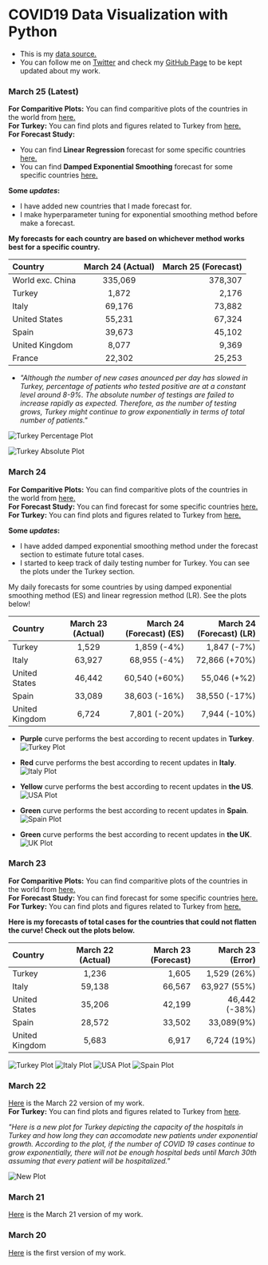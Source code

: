 # COVID19 Data Visualization with Python

- This is my [data source.](https://ourworldindata.org/coronavirus-source-data)  
- You can follow me on [Twitter](https://twitter.com/BaturalpYalcin) and check my [GitHub Page](https://github.com/baturalpyalcinn) to be kept updated about my work.

### March 25 (Latest)
**For Comparitive Plots:** You can find comparitive plots of the countries in the world from [here.](March_25/Covid19_March_25_Plots.html)  
**For Turkey:** You can find plots and figures related to Turkey from [here.](March_25/Covid19_March_25_Turkey.html)   
**For Forecast Study:** 
- You can find **Linear Regression** forecast for some specific countries [here.](March_25/Covid19_March_25_Forecast_LR.html)  
- You can find **Damped Exponential Smoothing** forecast for some specific countries [here.](March_25/Covid19_March_25_Forecast_ES.html)  

**Some *updates*:**  
- I have added new countries that I made forecast for.
- I make hyperparameter tuning for exponential smoothing method before make a forecast.

**My forecasts for each country are based on whichever method works best for a specific country.**


| Country      | March 24 (Actual) | March 25 (Forecast)    | 
| :---        |    :----:   |          ---: |
| World exc. China      | 335,069      | 378,307   |
| Turkey      | 1,872      |  2,176  | 
| Italy   | 69,176       |  73,882    | 
| United States      | 55,231       | 67,324  | 
| Spain   | 39,673       |   45,102  |  
| United Kingdom   | 8,077       | 9,369    |   
| France   | 22,302       |  25,253   |   

- *"Although the number of new cases anounced per day has slowed in Turkey, percentage of patients who tested positive are at a constant level around 8-9%. The absolute number of testings are failed to increase rapidly as expected. Therefore, as the number of testing grows, Turkey might continue to grow exponentially in terms of total number of patients."*  

![Turkey Percentage Plot](March_25/turkey_percentage.PNG)  

![Turkey Absolute Plot](March_25/turkey_absolute.PNG)  

### March 24
**For Comparitive Plots:** You can find comparitive plots of the countries in the world from [here.](March_24/Covid19_March_24_Plots.html)  
**For Forecast Study:** You can find forecast for some specific countries [here.](March_24/Covid19_March_24_Forecast.html)  
**For Turkey:** You can find plots and figures related to Turkey from [here.](March_24/Covid19_March_24_Turkey.html)   

**Some *updates*:**  
- I have added damped exponential smoothing method under the forecast section to estimate future total cases.
- I started to keep track of daily testing number for Turkey. You can see the plots under the Turkey section.  

My daily forecasts for some countries by using damped exponential smoothing method (ES) and linear regression method (LR). See the plots below!  

| Country      | March 23 (Actual) | March 24 (Forecast) (ES)    | March 24 (Forecast) (LR) |
| :---        |    :----:   |          ---: |           ---: |
| Turkey      | 1,529      | 1,859 (-4%)   | 1,847 (-7%)  |
| Italy   | 63,927       | 68,955 (-4%)     | 72,866 (+70%)  |
| United States      | 46,442       | 60,540 (+60%)  | 55,046 (+%2) |
| Spain   | 33,089       | 38,603  (-16%)    |  38,550 (-17%) | 
| United Kingdom   | 6,724       | 7,801 (-20%)     |  7,944 (-10%) |

- **Purple** curve performs the best according to recent updates in **Turkey**.    
![Turkey Plot](March_24/turkey_purple.PNG)  

- **Red** curve performs the best according to recent updates in **Italy**.  
![Italy Plot](March_24/italy_red.PNG)  

- **Yellow** curve performs the best according to recent updates in **the US**.  
![USA Plot](March_24/us_yellow.PNG)  

- **Green** curve performs the best according to recent updates in **Spain**.  
![Spain Plot](March_24/spain_green.PNG)    

- **Green** curve performs the best according to recent updates in **the UK**.  
![UK Plot](March_24/uk_green.PNG)  

### March 23
**For Comparitive Plots:** You can find comparitive plots of the countries in the world from [here.](March_23/Covid19_March_23_Plots.html)  
**For Forecast Study:** You can find forecast for some specific countries [here.](March_23/Covid19_March_23_Forecast.html)  
**For Turkey:** You can find plots and figures related to Turkey from [here.](March_23/Covid19_March_23_Turkey.html)    

**Here is my forecasts of total cases for the countries that could not flatten the curve! Check out the plots below.**

| Country      | March 22 (Actual) | March 23 (Forecast)    | March 23 (Error) |
| :---        |    :----:   |          ---: |           ---: |
| Turkey      | 1,236       | 1,605   | 1,529 (26%) |
| Italy   | 59,138        | 66,567      |  63,927 (55%) |
| United States      | 35,206       | 42,199   | 46,442 (-38%)
| Spain   | 28,572        | 33,502      |  33,089(9%)
|United Kingdom   | 5,683        | 6,917      |  6,724 (19%) |

![Turkey Plot](March_23/turkey_forecast.PNG)
![Italy Plot](March_23/italy_forecast.PNG)
![USA Plot](March_23/us_forecast.PNG)
![Spain Plot](March_23/spain_forecast.PNG)

### March 22
[Here](Covid19_March_22.html) is the March 22 version of my work.  
**For Turkey:** You can find plots and figures related to Turkey from [here](Covid19_March_22_Turkey.html).  

*"Here is a new plot for Turkey depicting the capacity of the hospitals in Turkey and how long they can accomodate new patients under exponential growth. According to the plot, if the number of COVID 19 cases continue to grow exponentially, there will not be enough hospital beds until March 30th assuming that every patient will be hospitalized."*  

![New Plot](new_plot.PNG)

### March 21
[Here](Covid19_March_21.html) is the March 21 version of my work.


### March 20
[Here](Covid19_March_20.html) is the first version of my work.


